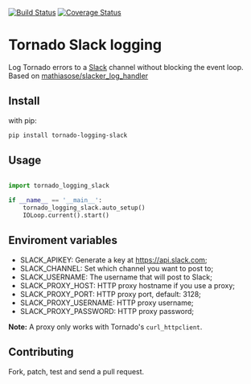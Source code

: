 [![Build Status](https://travis-ci.org/globocom/tornado-logging-slack.png?branch=master)](https://travis-ci.org/globocom/tornado-logging-slack)
[![Coverage Status](https://coveralls.io/repos/github/globocom/tornado-logging-slack/badge.svg?branch=master)](https://coveralls.io/github/globocom/tornado-logging-slack?branch=master)

# Tornado Slack logging
Log Tornado errors to a [Slack](https://slack.com/) channel without blocking the event loop. Based on [mathiasose/slacker_log_handler](https://github.com/mathiasose/slacker_log_handler)

## Install

with pip:

```bash
pip install tornado-logging-slack
```
## Usage
```python

import tornado_logging_slack

if __name__ == '__main__':
    tornado_logging_slack.auto_setup()
    IOLoop.current().start()
```

## Enviroment variables

- SLACK_APIKEY: Generate a key at https://api.slack.com;
- SLACK_CHANNEL: Set which channel you want to post to;
- SLACK_USERNAME: The username that will post to Slack;
- SLACK_PROXY_HOST: HTTP proxy hostname if you use a proxy;
- SLACK_PROXY_PORT: HTTP proxy port, default: 3128;
- SLACK_PROXY_USERNAME: HTTP proxy username;
- SLACK_PROXY_PASSWORD: HTTP proxy password;

**Note:** A proxy only works with Tornado's `curl_httpclient`.

## Contributing
Fork, patch, test and send a pull request.
